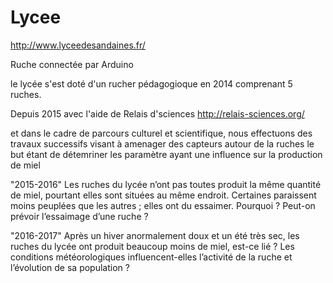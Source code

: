 # Lycee

http://www.lyceedesandaines.fr/

Ruche connectée par Arduino

le lycée s'est doté d'un rucher pédagogioque  en 2014  comprenant 5 ruches.


Depuis 2015 avec l'aide de Relais d'sciences 
http://relais-sciences.org/

et dans le cadre de parcours culturel et scientifique, 
nous effectuons des travaux successifs visant à amenager des capteurs autour de la ruches
le but étant de détemriner les paramètre ayant une influence sur la production de miel

"2015-2016" Les ruches du lycée n’ont pas toutes produit la même quantité de miel, 
pourtant elles sont situées au même endroit.
Certaines paraissent moins peuplées que les autres ; elles ont du essaimer. Pourquoi ?
Peut-on prévoir l’essaimage d’une ruche ? 





"2016-2017" Après un hiver anormalement doux et un été très sec, les ruches du lycée ont produit beaucoup
moins de miel, est-ce lié ? Les conditions météorologiques influencent-elles l’activité de la ruche et
l’évolution de sa population ?
